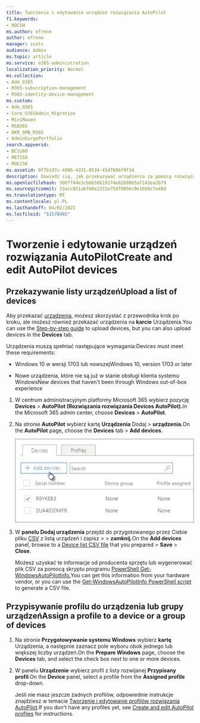 ```yaml
---
title: Tworzenie i edytowanie urządzeń rozwiązania AutoPilot
f1.keywords:
- NOCSH
ms.author: efrene
author: efrene
manager: scotv
audience: Admin
ms.topic: article
ms.service: o365-administration
localization_priority: Normal
ms.collection:
- Adm_O365
- M365-subscription-management
- M365-identity-device-management
ms.custom:
- Adm_O365
- Core_O365Admin_Migration
- MiniMaven
- MSB365
- OKR_SMB_M365
- AdminSurgePortfolio
search.appverid:
- BCS160
- MET150
- MOE150
ms.assetid: 0f7b1d7c-4086-4331-8534-45d7886f9f34
description: Dowiedz się, jak przekazywać urządzenia za pomocą rozwiązania AutoPilot w uwitrynie Microsoft 365 Business Premium. Profil możesz przypisać do urządzenia lub grupy urządzeń.
ms.openlocfilehash: 506ff44e3cb6656b19174e82688b5af141ea2b79
ms.sourcegitcommit: 53acc851abf68e2272e75df0856c0e16b0c7e48d
ms.translationtype: MT
ms.contentlocale: pl-PL
ms.lasthandoff: 04/02/2021
ms.locfileid: "51578492"
---
```

# <a name="create-and-edit-autopilot-devices"></a><span data-ttu-id="ff198-104">Tworzenie i edytowanie urządzeń rozwiązania AutoPilot</span><span class="sxs-lookup"><span data-stu-id="ff198-104">Create and edit AutoPilot devices</span></span>

## <a name="upload-a-list-of-devices"></a><span data-ttu-id="ff198-105">Przekazywanie listy urządzeń</span><span class="sxs-lookup"><span data-stu-id="ff198-105">Upload a list of devices</span></span>

<span data-ttu-id="ff198-106">Aby przekazać [urządzenia,](add-autopilot-devices-and-profile.md) możesz skorzystać z przewodnika krok po kroku, ale możesz również przekazać urządzenia na **karcie** Urządzenia.</span><span class="sxs-lookup"><span data-stu-id="ff198-106">You can use the [Step-by-step guide](add-autopilot-devices-and-profile.md) to upload devices, but you can also upload devices in the **Devices** tab.</span></span> 
  
<span data-ttu-id="ff198-107">Urządzenia muszą spełniać następujące wymagania:</span><span class="sxs-lookup"><span data-stu-id="ff198-107">Devices must meet these requirements:</span></span>
  
- <span data-ttu-id="ff198-108">Windows 10 w wersji 1703 lub nowszej</span><span class="sxs-lookup"><span data-stu-id="ff198-108">Windows 10, version 1703 or later</span></span>
    
- <span data-ttu-id="ff198-109">Nowe urządzenia, które nie są już w stanie obsługi klienta systemu Windows</span><span class="sxs-lookup"><span data-stu-id="ff198-109">New devices that haven't been through Windows out-of-box experience</span></span>

1. <span data-ttu-id="ff198-110">W centrum administracyjnym platformy Microsoft 365 wybierz pozycję **Devices** \> **AutoPilot (Rozwiązania rozwiązania Devices AutoPilot).**</span><span class="sxs-lookup"><span data-stu-id="ff198-110">In the Microsoft 365 admin center, choose **Devices** \> **AutoPilot**.</span></span>
  
2. <span data-ttu-id="ff198-111">Na stronie **AutoPilot** wybierz kartę **Urządzenia** Dodaj \> **urządzenia.**</span><span class="sxs-lookup"><span data-stu-id="ff198-111">On the **AutoPilot** page, choose the **Devices** tab \> **Add devices**.</span></span>
    
    ![In the Devices tab, choose Add devices.](../media/6ba81e22-c873-40ad-8a72-ce64d15ea6ba.png)
  
3. <span data-ttu-id="ff198-113">W **panelu Dodaj urządzenia** przejdź do przygotowanego przez Ciebie pliku [CSV](../admin/misc/device-list.md) z listą urządzeń i zapisz \>  \> **zamknij.**</span><span class="sxs-lookup"><span data-stu-id="ff198-113">On the **Add devices** panel, browse to a [Device list CSV file](../admin/misc/device-list.md) that you prepared \> **Save** \> **Close**.</span></span>
    
    <span data-ttu-id="ff198-114">Możesz uzyskać te informacje od producenta sprzętu lub wygenerować plik CSV za pomocą skryptu programu [PowerShell Get-WindowsAutoPilotInfo.](https://www.powershellgallery.com/packages/Get-WindowsAutoPilotInfo)</span><span class="sxs-lookup"><span data-stu-id="ff198-114">You can get this information from your hardware vendor, or you can use the [Get-WindowsAutoPilotInfo PowerShell script](https://www.powershellgallery.com/packages/Get-WindowsAutoPilotInfo) to generate a CSV file.</span></span> 
    
## <a name="assign-a-profile-to-a-device-or-a-group-of-devices"></a><span data-ttu-id="ff198-115">Przypisywanie profilu do urządzenia lub grupy urządzeń</span><span class="sxs-lookup"><span data-stu-id="ff198-115">Assign a profile to a device or a group of devices</span></span>

1. <span data-ttu-id="ff198-116">Na stronie **Przygotowywanie systemu Windows** wybierz **kartę** Urządzenia, a następnie zaznacz pole wyboru obok jednego lub większej liczby urządzeń.</span><span class="sxs-lookup"><span data-stu-id="ff198-116">On the **Prepare Windows** page, choose the **Devices** tab, and select the check box next to one or more devices.</span></span> 
    
2. <span data-ttu-id="ff198-117">W panelu **Urządzenie** wybierz profil z listy rozwijanej **Przypisany profil**.</span><span class="sxs-lookup"><span data-stu-id="ff198-117">On the **Device** panel, select a profile from the **Assigned profile** drop-down.</span></span> 
    
    <span data-ttu-id="ff198-118">Jeśli nie masz jeszcze żadnych profilów, odpowiednie instrukcje znajdziesz w temacie [Tworzenie i edytowanie profilów rozwiązania AutoPilot](create-and-edit-autopilot-profiles.md).</span><span class="sxs-lookup"><span data-stu-id="ff198-118">If you don't have any profiles yet, see [Create and edit AutoPilot profiles](create-and-edit-autopilot-profiles.md) for instructions.</span></span> 
